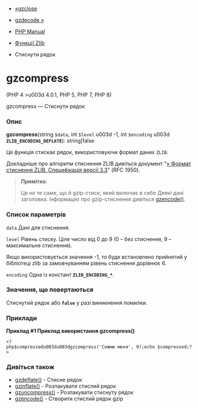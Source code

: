 - [«gzclose](function.gzclose.md)
- [gzdecode »](function.gzdecode.md)

- [PHP Manual](index.md)
- [Функції Zlib](ref.zlib.md)
- Стиснути рядок

# gzcompress

(PHP 4 \>u003d 4.0.1, PHP 5, PHP 7, PHP 8)

gzcompress — Стиснути рядок

### Опис

**gzcompress**(string `$data`, int `$level` u003d -1, int `$encoding` u003d
**`ZLIB_ENCODING_DEFLATE`**): string\|false

Ця функція стискає рядок, використовуючи формат даних `ZLIB`.

Докладніше про алгоритм стиснення ZLIB дивіться документ "[» Формат стиснення
ZLIB. Специфікація версії 3.3](http://www.faqs.org/rfcs/rfc1950)" (RFC
1950).

> **Примітка**:
>
> Це *не* те саме, що й gzip-стиск, який включає в себе
> Деякі дані заголовка. Інформацію про gzip-стиснення дивіться
> [gzencode()](function.gzencode.md).

### Список параметрів

`data`
Дані для стиснення.

`level`
Рівень стиску. Ціле число від 0 до 9 (0 – без стиснення, 9 – максимальне
стиснення).

Якщо використовується значення -1, то буде встановлено прийнятий у бібліотеці
zlib за замовчуванням рівень стиснення дорівнює 6.

`encoding`
Одна із констант **`ZLIB_ENCODING_*`**.

### Значення, що повертаються

Стиснутий рядок або **`false`** у разі виникнення помилки.

### Приклади

**Приклад #1 Приклад використання **gzcompress()****

` <?php$compressedu003du003dgzcompress('Сожми меня', 9);echo $compressed;?> `

### Дивіться також

- [gzdeflate()](function.gzdeflate.md) - Стисне рядок
- [gzinflate()](function.gzinflate.md) - Розпакувати стислий рядок
- [gzuncompress()](function.gzuncompress.md) - Розпакувати стиснуту
рядок
- [gzencode()](function.gzencode.md) - Створити стислий рядок gzip
